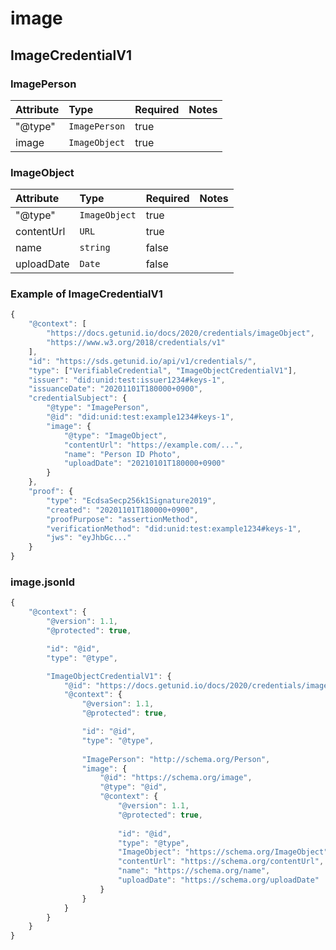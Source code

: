 # image

## ImageCredentialV1

### ImagePerson

| Attribute | Type | Required | Notes |
| :--- | :--- | :--- | :--- |
| "@type" | `ImagePerson` | true |  |
| image | `ImageObject` | true |  |

### ImageObject

| Attribute | Type | Required | Notes |
| :--- | :--- | :--- | :--- |
| "@type" | `ImageObject` | true |  |
| contentUrl | `URL` | true |  |
| name | `string` | false |  |
| uploadDate | `Date` | false |  |

### Example of ImageCredentialV1

```javascript
{
    "@context": [
        "https://docs.getunid.io/docs/2020/credentials/imageObject",
        "https://www.w3.org/2018/credentials/v1"
    ],
    "id": "https://sds.getunid.io/api/v1/credentials/",
    "type": ["VerifiableCredential", "ImageObjectCredentialV1"],
    "issuer": "did:unid:test:issuer1234#keys-1",
    "issuanceDate": "20201101T180000+0900",
    "credentialSubject": {
        "@type": "ImagePerson",
        "@id": "did:unid:test:example1234#keys-1",
        "image": {
            "@type": "ImageObject",
            "contentUrl": "https://example.com/...",
            "name": "Person ID Photo",
            "uploadDate": "20210101T180000+0900"
        }
    },
    "proof": {
        "type": "EcdsaSecp256k1Signature2019",
        "created": "20201101T180000+0900",
        "proofPurpose": "assertionMethod",
        "verificationMethod": "did:unid:test:example1234#keys-1",
        "jws": "eyJhbGc..."
    }
}
```

### image.jsonld

```javascript
{
    "@context": {
        "@version": 1.1,
        "@protected": true,

        "id": "@id",
        "type": "@type",

        "ImageObjectCredentialV1": {
            "@id": "https://docs.getunid.io/docs/2020/credentials/imageObject#ImageObjectCredentialV1",
            "@context": {
                "@version": 1.1,
                "@protected": true,

                "id": "@id",
                "type": "@type",
                
                "ImagePerson": "http://schema.org/Person",
                "image": {
                    "@id": "https://schema.org/image",
                    "@type": "@id",
                    "@context": {
                        "@version": 1.1,
                        "@protected": true,
                        
                        "id": "@id",
                        "type": "@type",
                        "ImageObject": "https://schema.org/ImageObject",
                        "contentUrl": "https://schema.org/contentUrl",
                        "name": "https://schema.org/name",
                        "uploadDate": "https://schema.org/uploadDate"
                    }
                }
            }
        }
    }
}
```

